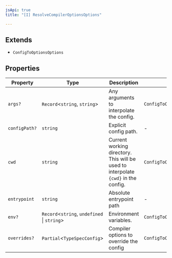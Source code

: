 ```yaml
---
jsApi: true
title: "[I] ResolveCompilerOptionsOptions"

---
```

## Extends

- `ConfigToOptionsOptions`

## Properties

| Property | Type | Description | Inherited from |
| ------ | ------ | ------ | ------ |
| `args?` | `Record`<`string`, `string`\> | Any arguments to interpolate the config. | `ConfigToOptionsOptions.args` |
| `configPath?` | `string` | Explicit config path. | - |
| `cwd` | `string` | Current working directory. This will be used to interpolate `{cwd}` in the config. | `ConfigToOptionsOptions.cwd` |
| `entrypoint` | `string` | Absolute entrypoint path | - |
| `env?` | `Record`<`string`, `undefined` \| `string`\> | Environment variables. | `ConfigToOptionsOptions.env` |
| `overrides?` | `Partial`<`TypeSpecConfig`\> | Compiler options to override the config | `ConfigToOptionsOptions.overrides` |
